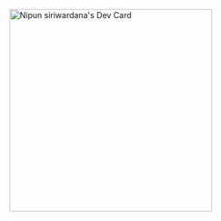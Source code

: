 <a href="https://app.daily.dev/nipunsiriwardana"><img src="https://api.daily.dev/devcards/v2/tagAzcRVfCv2FQDrWWjad.png?type=default&r=mbn" width="356" alt="Nipun siriwardana's Dev Card"/></a>
<!--
**nipunsamaru/nipunsamaru** is a ✨ _special_ ✨ repository because its `README.md` (this file) appears on your GitHub profile.


-->
